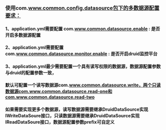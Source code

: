 ### 使用com.www.common.config.datasource包下的多数据源配置要求：
#### 1、application.yml需要配置 com.www.common.datasource.enable : 是否开启多数据源配置
#### 2、application.yml需要配置 com.www.common.datasource.monitor.enable : 是否开启druid监控平台
#### 3、application.yml最少需要配置一个具有读写权限的数据源，数据源配置参数与druid的配置参数一致，
#### 默认可配置一个读写数据源com.www.common.datasource.write，两个只读数据源com.www.common.datasource.read-one和com.www.common.datasource.read-two
#### 如果需要实现更多个数据源，读写数据源需要继承DruidDataSource实现IWriteDataSoure接口，只读数据源需要继承DruidDataSource实现IReadDataSoure接口，数据源配置参数prefix可自定义
